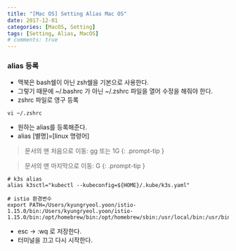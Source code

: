 ```yaml
---
title: "[Mac OS] Setting Alias Mac OS"
date: 2017-12-01
categories: [MacOS, Setting]
tags: [Setting, Alias, MacOS]
# comments: true
---
```


### alias 등록
- 맥북은 bash쉘이 아닌 zsh쉘을 기본으로 사용한다.
- 그렇기 때문에 ~/.bashrc 가 아닌 ~/.zshrc 파일을 열어 수정을 해줘야 한다.
- zshrc 파일로 영구 등록

```terminal
vi ~/.zshrc
```

- 원하는 alias를 등록해준다.
- alias [별명]=[linux 명령어] 

> 문서의 맨 처음으로 이동: gg 또는 1G
{: .prompt-tip }

> 문서의 맨 마지막으로 이동: G
{: .prompt-tip }

```terminal
# k3s alias
alias k3sctl="kubectl --kubeconfig=${HOME}/.kube/k3s.yaml"

# istio 환경변수
export PATH=/Users/kyungryeol.yoon/istio-1.15.0/bin:/Users/kyungryeol.yoon/istio-1.15.0/bin:/opt/homebrew/bin:/opt/homebrew/sbin:/usr/local/bin:/usr/bin:/bin:/usr/sbin:/sbin
```

- esc -> :wq 로 저장한다.
- 터미널을 끄고 다시 시작한다.